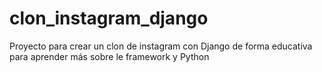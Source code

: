 # clon_instagram_django
Proyecto para crear un clon de instagram con Django de forma educativa para aprender más sobre le framework y Python
